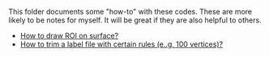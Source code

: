 This folder documents some "how-to" with these codes. These are more likely to be notes for myself. It will be great if they are also helpful to others.

- [How to draw ROI on surface?](draw_surface_roi.md)
- [How to trim a label file with certain rules (e..g, 100 vertices)?](trim_label.md)

